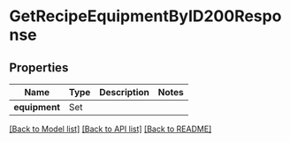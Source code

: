# GetRecipeEquipmentByID200Response

## Properties
Name | Type | Description | Notes
------------ | ------------- | ------------- | -------------
**equipment** | Set<GetRecipeEquipmentByID200ResponseEquipmentInner> |  | 

[[Back to Model list]](../README.md#documentation-for-models) [[Back to API list]](../README.md#documentation-for-api-endpoints) [[Back to README]](../README.md)


